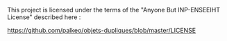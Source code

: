 This project is licensed under the terms of the "Anyone But INP-ENSEEIHT License" described here :

https://github.com/palkeo/objets-dupliques/blob/master/LICENSE
